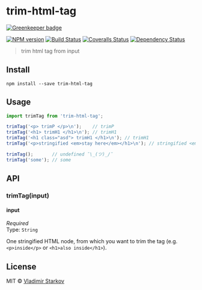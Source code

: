 # trim-html-tag

[![Greenkeeper badge](https://badges.greenkeeper.io/iamstarkov/trim-html-tag.svg)](https://greenkeeper.io/)

[![NPM version][npm-image]][npm-url]
[![Build Status][travis-image]][travis-url]
[![Coveralls Status][coveralls-image]][coveralls-url]
[![Dependency Status][depstat-image]][depstat-url]

> trim html tag from input

## Install

    npm install --save trim-html-tag

## Usage

```js
import trimTag from 'trim-html-tag';

trimTag('<p> trimP </p>\n');    // trimP
trimTag('<h1> trimH1 </h1>\n'); // trimH1
trimTag('<h1 class="asd"> trimH1 </h1>\n'); // trimH1
trimTag('<p>stringified <em>stay here</em></h1>\n'); // stringified <em>stay here</em>

trimTag();       // undefined ¯\_(ツ)_/¯
trimTag('some'); // some
```

## API

### trimTag(input)

#### input

*Required*  
Type: `String`

One stringified HTML node, from which you want to trim the tag (e.g. `<p>inside</p>` or `<h1>also inside</h1>`).

## License

MIT © [Vladimir Starkov](https://iamstarkov.com)

[npm-url]: https://npmjs.org/package/trim-html-tag
[npm-image]: https://img.shields.io/npm/v/trim-html-tag.svg?style=flat-square

[travis-url]: https://travis-ci.org/iamstarkov/trim-html-tag
[travis-image]: https://img.shields.io/travis/iamstarkov/trim-html-tag.svg?style=flat-square

[coveralls-url]: https://coveralls.io/r/iamstarkov/trim-html-tag
[coveralls-image]: https://img.shields.io/coveralls/iamstarkov/trim-html-tag.svg?style=flat-square

[depstat-url]: https://david-dm.org/iamstarkov/trim-html-tag
[depstat-image]: https://david-dm.org/iamstarkov/trim-html-tag.svg?style=flat-square
